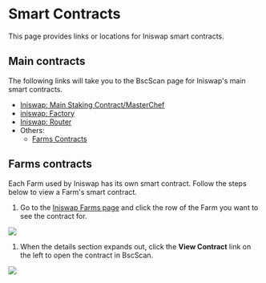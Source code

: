 # Smart Contracts

This page provides links or locations for Iniswap smart contracts.

## Main contracts

The following links will take you to the BscScan page for Iniswap's main smart contracts.

* [Iniswap: Main Staking Contract/MasterChef](https://bscscan.com/address/0x73feaa1ee314f8c655e354234017be2193c9e24e)
* [iniswap: Factory](https://bscscan.com/address/0xca143ce32fe78f1f7019d7d551a6402fc5350c73)
* [Iniswap: Router](https://bscscan.com/address/0x10ed43c718714eb63d5aa57b78b54704e256024e)
* Others:
  * [Farms Contracts](./#farms-contracts)

## Farms contracts

Each Farm used by Iniswap has its own smart contract. Follow the steps below to view a Farm's smart contract.

1. Go to the [Iniswap Farms page](https://iniswap.finance/farms) and click the row of the Farm you want to see the contract for.

![](<../../.gitbook/assets/image (162).png>)

1. When the details section expands out, click the **View Contract** link on the left to open the contract in BscScan.

![](<../../.gitbook/assets/image (167).png>)



